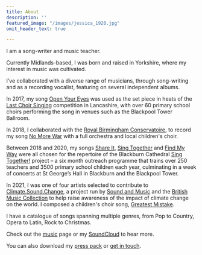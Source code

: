 ```yaml
---
title: About
description: ''
featured_image: "/images/jessica_1920.jpg"
omit_header_text: true

---
```


I am a song-writer and music teacher.

Currently Midlands-based, I was born and raised in Yorkshire, where my interest in music was cultivated.

I’ve collaborated with a diverse range of musicians, through song-writing and as a recording vocalist, featuring on several independent albums.

In 2017, my song [Open Your Eyes](https://soundcloud.com/jslowenmusic/open-your-eyes) was used as the set piece in heats of the [Last Choir Singing](http://lastchoirsinging.co.uk/) competition in Lancashire, with over 60 primary school choirs performing the song in venues such as the Blackpool Tower Ballroom.

In 2018, I collaborated with the [Royal Birmingham Conservatoire](https://www.bcu.ac.uk/conservatoire), to record my song [No More War](https://soundcloud.com/jslowenmusic/no-more-war) with a full orchestra and local children's choir.

Between 2018 and 2020, my songs [Share It](https://soundcloud.com/jslowenmusic/share-it), [Sing Together](https://soundcloud.com/jslowenmusic/sing-together) and [Find My Way](https://soundcloud.com/jslowenmusic/find-my-way) were all chosen for the repertoire of the Blackburn Cathedral [Sing Together!](http://singtogether.info/) project – a six month outreach programme that trains over 250 teachers and 3500 primary school children each year, culminating in a week of concerts at St George’s Hall in Blackburn and the Blackpool Tower.

In 2021, I was one of four artists selected to contribute to [Climate.Sound.Change](https://britishmusiccollection.org.uk/article/climate-sound-change-winners-announced), a project run by [Sound and Music](https://soundandmusic.org/) and the [British Music Collection](https://britishmusiccollection.org.uk/article/opportunity-climate-sound-change) to help raise awareness of the impact of climate change on the world. I composed a children's choir song, [Greatest Mistake](https://soundcloud.com/jslowenmusic/greatest-mistake).

I have a catalogue of songs spanning multiple genres, from Pop to Country, Opera to Latin, Rock to Christmas.

Check out the [music](/music) page or my [SoundCloud](https://soundcloud.com/jslowenmusic) to hear more.

You can also download my [press pack](/files/Jessica-Slowen-Press-Pack.zip) or [get in touch](/contact).
